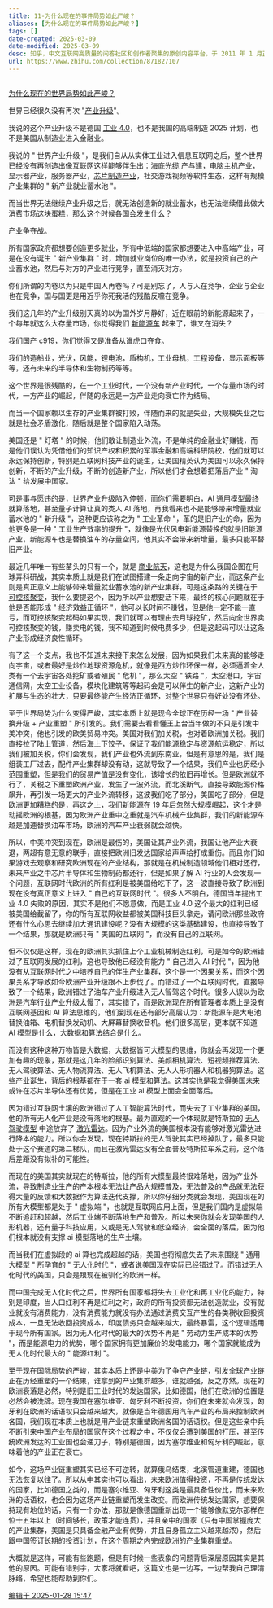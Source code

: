 ```yaml
---
title: 11-为什么现在的事件局势如此严峻？
aliases: [为什么现在的事件局势如此严峻？]
tags: []
date-created: 2025-03-09
date-modified: 2025-03-09
desc: 知乎，中文互联网高质量的问答社区和创作者聚集的原创内容平台，于 2011 年 1 月正式上线，以「让人们更好的分享知识、经验和见解，找到自己的解答」为品牌使命。
url: https://www.zhihu.com/collection/871827107
---
```


##

[为什么现在的世界局势如此严峻？](//www.zhihu.com/question/662263639/answer/88501997673)

世界已经很久没有再次 "[产业升级](https://zhida.zhihu.com/search?content_id=710814901&content_type=Answer&match_order=1&q=%E4%BA%A7%E4%B8%9A%E5%8D%87%E7%BA%A7&zhida_source=entity)"。

我说的这个产业升级不是德国 [工业 4.0](https://zhida.zhihu.com/search?content_id=710814901&content_type=Answer&match_order=1&q=%E5%B7%A5%E4%B8%9A4.0&zhida_source=entity)，也不是我国的高端制造 2025 计划，也不是美国从制造业进入金融业。

我说的 " 世界产业升级 "，是我们自从从实体工业进入信息互联网之后，整个世界已经没有再创造出像互联网这样能够伴生出：[海底光缆](https://zhida.zhihu.com/search?content_id=710814901&content_type=Answer&match_order=1&q=%E6%B5%B7%E5%BA%95%E5%85%89%E7%BC%86&zhida_source=entity) 产与建，电脑主机产业，显示器产业，服务器产业，[芯片制造产业](https://zhida.zhihu.com/search?content_id=710814901&content_type=Answer&match_order=1&q=%E8%8A%AF%E7%89%87%E5%88%B6%E9%80%A0%E4%BA%A7%E4%B8%9A&zhida_source=entity)，社交游戏视频等软件生态，这样有规模产业集群的 " 新产业就业蓄水池 "。

而当世界无法继续产业升级之后，就无法创造新的就业蓄水，也无法继续借此做大消费市场这块蛋糕，那么这个时候各国会发生什么？

产业争夺战。

所有国家政府都想要创造更多就业，所有中低端的国家都想要进入中高端产业，可是在没有诞生 " 新产业集群 " 时，增加就业岗位的唯一办法，就是投资自己的产业蓄水池，然后与对方的产业进行竞争，直至消灭对方。

你们所谓的内卷以为只是中国人再卷吗？可是别忘了，人与人在竞争，企业与企业也在竞争，国与国更是用近乎你死我活的残酷反噬在竞争。

我们这几年的产业升级别天真的以为国外岁月静好，近在眼前的新能源起来了，一个每年就这么大存量市场，你觉得我们 [新能源车](https://zhida.zhihu.com/search?content_id=710814901&content_type=Answer&match_order=1&q=%E6%96%B0%E8%83%BD%E6%BA%90%E8%BD%A6&zhida_source=entity) 起来了，谁又在消失？

我们国产 c919，你们觉得又是准备从谁虎口夺食。

我们的造船业，光伏，风能，锂电池，盾构机，工业母机，工程设备，显示面板等等，还有未来的半导体和生物制药等等。

这个世界是很残酷的，在一个工业时代，一个没有新产业时代，一个存量市场的时代，一方产业的崛起，伴随的永远是一方产业走向衰亡作为结局。

而当一个国家赖以生存的产业集群被打败，伴随而来的就是失业，大规模失业之后就是社会矛盾激化，随后就是整个国家陷入动荡。

美国还是 " 灯塔 " 的时候，他们敢让制造业外流，不是单纯的金融业好赚钱，而是他们误认为凭借他们的知识产权和积累的军事金融和高端科研院校，他们就可以永远保持创新，特别是互联网科技产业的诞生，让美国精英认为美国可以永久保持创新，不断的产业升级，不断的创造新产业，所以他们才会想着把落后产业 " 淘汰 " 给发展中国家。

可是事与愿违的是，世界产业升级陷入停顿，而你们需要明白，AI 通用模型最终就算落地，甚至量子计算让真的类人 AI 落地，再我看来也不是能够带来增量就业蓄水池的 " 新升级 "，这种更应该称之为 " 工业革命 "，革的是旧产业的命，因为他更多是一种 " 工业生产效率的提升 "，就像是光伏风电新能源替换的就是旧能源产业，新能源车也是替换油车的存量空间，他其实不会带来新增量，最多只能平替旧产业。

最近几年唯一有些苗头的只有一个，就是 [商业航天](https://zhida.zhihu.com/search?content_id=710814901&content_type=Answer&match_order=1&q=%E5%95%86%E4%B8%9A%E8%88%AA%E5%A4%A9&zhida_source=entity)，这也是为什么我国企图在月球弄科研战，其实本质上就是我们在试图搭建一条走向宇宙的新产业，而这条产业则是真正意义上能够带来增量就业蓄水池的新产业集群，可是这条路的关键在于 [可控核聚变](https://zhida.zhihu.com/search?content_id=710814901&content_type=Answer&match_order=1&q=%E5%8F%AF%E6%8E%A7%E6%A0%B8%E8%81%9A%E5%8F%98&zhida_source=entity)，我什么要提这个，因为所以产业想要活下来，最终的核心问题就在于他是否能形成 " 经济效益正循环 "，他可以长时间不赚钱，但是他一定不能一直亏，而可控核聚变起码如果实现，我们就可以有理由去月球挖矿，然后向全世界卖可控核聚变的钱，赚卖电的钱，我不知道到时候电费多少，但是这起码可以让这条产业形成经济良性循环。

有了这一个支点，我也不知道未来接下来怎么发展，因为如果我们未来真的能够走向宇宙，或者最好是炒作地球资源危机，就像是西方炒作环保一样，必须逼着全人类有一个去宇宙各处挖矿或者殖民 " 危机 "，那么太空 " 铁路 "，太空港口，宇宙通信网，太空工业设备，模块化建筑等等起码会是可以伴生的新产业，这新产业的扩展与生态的壮大，只要最终能产生经济正循环，对整个世界只有好处没有坏处。

至于世界局势为什么变得严峻，其实本质上就是现今全球正在历经一场 " 产业替换升级 + 产业重塑 " 所引发的。我们需要去看看懂王上台当年做的不只是引发中美冲突，他也引发的欧美贸易冲突。美国对我们加关税，也对着欧洲加关税。我们直接拉了陆上管道，然后海上下饺子，保证了我们能源稳定与资源航运稳定，所以我们被加关税，你们会发现，我们产业也外流到东南亚，但是有意思的是，我们是组装工厂过去，配件产业集群却没有动，这就导致了一个结果，我们产业也历经小范围重塑，但是我们的贸易产值是没有变化，该增长的依旧再增长。但是欧洲就不行了，关税之下重塑欧洲产业，发生了一波外流，而北溪断气，直接导致能源价格飙升，再引发一场更大的产业外流转移，这波我们吃了部分，美国吃了部分，但是欧洲更加糟糕的是，再这之上，我们新能源在 19 年后忽然大规模崛起，这个才是动摇欧洲的根基，因为欧洲产业重中之重就是汽车机械产业集群，我们的新能源车越是加速替换油车市场，欧洲的汽车产业衰弱就会越快。

所以，中美冲突到现在，欧洲是最伤的，美国让其产业外流，我国让他产业大衰退，两超有意无意的联手，直接把欧洲旧发达国家给声声给打成重伤。而且你们如果游戏去观察和研究欧洲现在的产业结构，那就是在机械制造领域他们相对还行，未来产业之中芯片半导体和生物制药都还行，但是如果了解 AI 行业的人会发现一个问题，互联网时代欧洲的所有红利是被美国给吃下了，这一波直接导致了欧洲到现在没有真正意义上进入 " 自己的互联网时代 "。很多人不明白，德国当年提出工业 4.0 失败的原因，其实不是他们不愿意做，而是工业 4.0 这个最大的红利已经被美国给截留了，你的所有互联网收益都被美国科技巨头拿走，请问欧洲那些政府还有什么心思去继续加大通讯建设呢？没有大规模的这类基础建设，也直接导致了一个结果，那就是欧洲只有 " 美国的互联网 "，而没有自己的互联网。

但不仅仅是这样，现在的欧洲其实抓住上个工业机械制造红利，可是如今的欧洲错过了互联网发展的红利，这也导致他已经没有能力 " 自己进入 AI 时代 "，因为他没有从互联网时代之中培养自己的伴生产业集群，这个是一个因果关系，而这个因果关系才导致如今欧洲产业升级跟不上步伐了。而错过了一个互联网时代，直接导致了一个结果，欧洲错过了油车产业升级进入无人智驾这个时代。很多人误以为欧洲是汽车行业产业升级太慢了，其实错了，而是欧洲现在所有管理者本质上是没有互联网基因和 AI 算法思维的，他们到现在还有部分高层认为：新能源车是大电池替换油箱、电机替换发动机、大屏幕替换收音机。他们很多高层，更本就不知道 AI 模型是什么，大数据和算法结合是什么。

而没有这种这种万物皆是大数据，大数据皆可大模型的思维，你就会再发现一个更加有趣的现象，那就是这几年的脸部识别算法、美颜相机算法、短视频推荐算法、无人驾驶算法、无人物流算法、无人飞机算法、无人人形机器人和机器狗算法。这些产业诞生，背后的根基都在于一套 ai 模型和算法。这其实也是我觉得美国未来或许在芯片半导体还有优势，但是在工业 ai 模型上面会全面落后。

因为错过互联网土壤的欧洲错过了人工智能算法时代，而失去了工业集群的美国，他的所有无人化产业是没有落地的根基。最为直观的一个体现就是特斯拉的 [无人驾驶模型](https://zhida.zhihu.com/search?content_id=710814901&content_type=Answer&match_order=1&q=%E6%97%A0%E4%BA%BA%E9%A9%BE%E9%A9%B6%E6%A8%A1%E5%9E%8B&zhida_source=entity) 中途放弃了 [激光雷达](https://zhida.zhihu.com/search?content_id=710814901&content_type=Answer&match_order=1&q=%E6%BF%80%E5%85%89%E9%9B%B7%E8%BE%BE&zhida_source=entity)。因为产业外流的美国根本没有能够对激光雷达进行降本的能力。所以你会发现，现在特斯拉的无人驾驶其实已经掉队了，最多只能处于这个赛道的第二梯队，而且在激光雷达没有全面普及特斯拉车系之前，这个落后差距没有拟补的可能性。

而现在的美国其实就现在的特斯拉，他的所有大模型最终很难落地，因为产业外流，导致制造业生产的产本根本无法让产品大规模普及，无法普及的产品就无法获得大量的反馈和大数据作为算法迭代支撑，所以你仔细分类就会发现，美国现在的所有大模型都是处于 " 虚拟端 "，也就是互联网应用上面，但是我们国内是虚拟端不断追赶和超越，然后工业端不断落地生产和普及。所以未来你就会发现美国的人形机器，还有量子科技应用，又或是无人驾驶和低空经济，会全面的落后，因为他们根本就没有支撑 ai 模型落地的生产土壤。

而当我们在虚拟段的 ai 算也完成超越的话，美国也将彻底失去了未来围绕 " 通用大模型 " 所孕育的 " 无人化时代 "，或者说美国现在实际已经错过了。而错过无人化时代的美国，只会是跟现在被驯化的欧洲一样。

而中国完成无人化时代之后，世界所有国家都将失去工业化和再工业化的能力，特别是印度，当人口红利不再是红利之时，政府的所有投资都无法创造就业，没有就业就没有消费能力，没有消费能力就没有办法通过消费交互产生的各类税收回投资成本，一旦无法收回投资成本，印度债务只会越来越大，最终暴雷，这个逻辑适用于现今所有国家。因为无人化时代的最大的优势不再是 " 劳动力生产成本的优势 "，而是能源电力的优势，哪个国家拥有更加廉价的发电能力，哪个国家就能成为无人化时代最大的 " 能源红利 "。

至于现在国际局势的严峻，其实本质上还是中美为了争夺产业链，引发全球产业链正在历经重塑的一个结果，谁拿到的产业集群越多，谁就越强，反之亦然。现在的欧洲衰落是必然，特别是旧工业时代的发达国家，比如德国，他们在欧洲的位置是必然会被洗牌。现在我国在塞尔维亚、匈牙利不断投资，你们在未来就会发现，匈牙利在欧洲的话语权只会越来越大，就像是当年德国用汽车产业的布局来控制欧洲各国，我们现在本质上也就是用产业链来重塑欧洲各国的话语权。但是这些亲中兵不断引来中国产业布局的国家在这个过程之中，不仅仅会遭到美国的打压，甚至传统欧洲发达的工业国也会递刀子，特别是德国，因为塞尔维亚和匈牙利的崛起，意味着他的产业正在衰亡。

如今，这场产业链重塑其实已经不可逆转，就算俄乌结束，北溪管道重建，德国也无法恢复以往了。所以从中其实也可以看出，未来欧洲值得投资，不再是传统发达的国家，比如德国之类的，而是塞尔维亚、匈牙利这类是最具备性价比，而未来欧洲的话语权，也会因为这场产业链重塑而发生改变。而欧洲传统发达国家，想要保持现有地位的话，只有一个办法，那就是像德国重新出现一个能够像默克尔那样在位十五年以上（时间够长，政策才能连贯），并且亲中的国家（只有中国掌握庞大的产业集群，美国是只具备金融产业有优势，并且自身孤立主义越来越浓），然后跟中国签订长期的投资计划，在这个周期之内完成欧洲的产业集群重塑。

大概就是这样，可能有些跑题，但是有时候一些表象的问题背后深层原因其实是其他的原因。可能有错别字，大家将就看吧，这篇文也是一边写，一边帮我自己理清脉络，希望也能帮助到你们。

[编辑于 2025-01-28 15:47](//www.zhihu.com/question/662263639/answer/88501997673)
